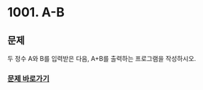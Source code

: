 # 1001. A-B

## 문제
두 정수 A와 B를 입력받은 다음, A+B를 출력하는 프로그램을 작성하시오.

### [문제 바로가기](https://www.acmicpc.net/problem/1000)
